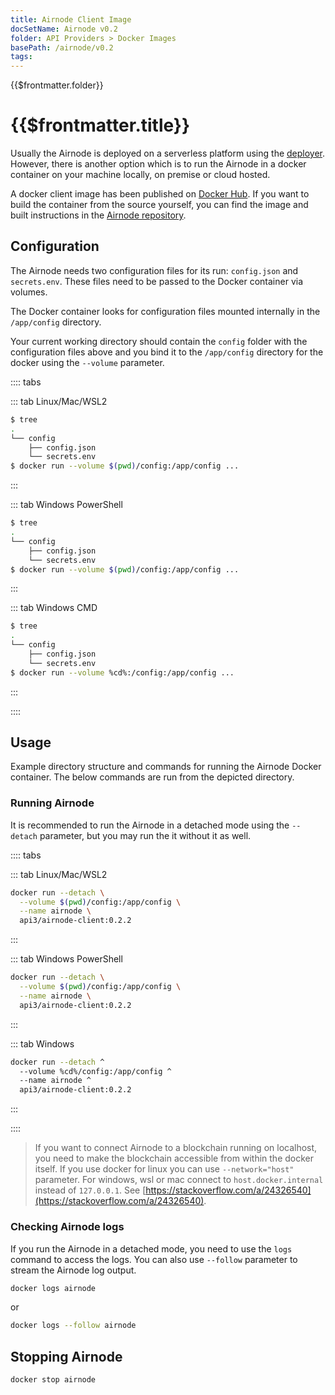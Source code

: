 ```yaml
---
title: Airnode Client Image
docSetName: Airnode v0.2
folder: API Providers > Docker Images
basePath: /airnode/v0.2
tags:
---
```


<TitleSpan>{{$frontmatter.folder}}</TitleSpan>

# {{$frontmatter.title}}

<VersionWarning/>
<TocHeader />
<TOC class="table-of-contents" :include-level="[2,3]" />

Usually the Airnode is deployed on a serverless platform using the
[deployer](./deployer-image.md). However, there is another option which is to
run the Airnode in a docker container on your machine locally, on premise or
cloud hosted.

A docker client image has been published on
[Docker Hub](https://hub.docker.com/r/api3/airnode-client). If you want to build
the container from the source yourself, you can find the image and built
instructions in the
[Airnode repository](https://github.com/api3dao/airnode/tree/v0.2/packages/airnode-node/docker).

## Configuration

The Airnode needs two configuration files for its run: `config.json` and
`secrets.env`. These files need to be passed to the Docker container via
volumes.

The Docker container looks for configuration files mounted internally in the
`/app/config` directory.

Your current working directory should contain the `config` folder with the
configuration files above and you bind it to the `/app/config` directory for the
docker using the `--volume` parameter.

:::: tabs

::: tab Linux/Mac/WSL2

```sh
$ tree
.
└── config
    ├── config.json
    └── secrets.env
$ docker run --volume $(pwd)/config:/app/config ...
```

:::

::: tab Windows PowerShell

```sh
$ tree
.
└── config
    ├── config.json
    └── secrets.env
$ docker run --volume $(pwd)/config:/app/config ...
```

:::

::: tab Windows CMD

```sh
$ tree
.
└── config
    ├── config.json
    └── secrets.env
$ docker run --volume %cd%:/config:/app/config ...
```

:::

::::

## Usage

Example directory structure and commands for running the Airnode Docker
container. The below commands are run from the depicted directory.

### Running Airnode

It is recommended to run the Airnode in a detached mode using the `--detach`
parameter, but you may run the it without it as well.

:::: tabs

::: tab Linux/Mac/WSL2

```sh
docker run --detach \
  --volume $(pwd)/config:/app/config \
  --name airnode \
  api3/airnode-client:0.2.2
```

:::

::: tab Windows PowerShell

```sh
docker run --detach \
  --volume $(pwd)/config:/app/config \
  --name airnode \
  api3/airnode-client:0.2.2
```

:::

::: tab Windows

```sh
docker run --detach ^
  --volume %cd%/config:/app/config ^
  --name airnode ^
  api3/airnode-client:0.2.2
```

:::

::::

> If you want to connect Airnode to a blockchain running on localhost, you need
> to make the blockchain accessible from within the docker itself. If you use
> docker for linux you can use `--network="host"` parameter. For windows, wsl or
> mac connect to `host.docker.internal` instead of `127.0.0.1`. See
> [https://stackoverflow.com/a/24326540](https://stackoverflow.com/a/24326540).

### Checking Airnode logs

If you run the Airnode in a detached mode, you need to use the `logs` command to
access the logs. You can also use `--follow` parameter to stream the Airnode log
output.

```bash
docker logs airnode
```

or

```bash
docker logs --follow airnode
```

## Stopping Airnode

```bash
docker stop airnode
```
